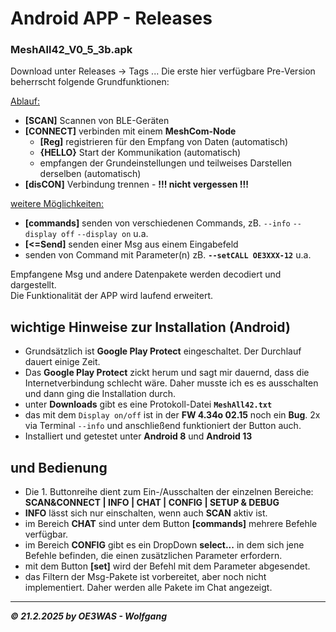 # Android APP - Releases

### MeshAll42_V0_5_3b.apk
Download unter Releases -> Tags ...
Die erste hier verfügbare Pre-Version beherrscht folgende Grundfunktionen:

<ins>Ablauf:</ins>  
* **[SCAN]** Scannen von BLE-Geräten
* **[CONNECT]** verbinden mit einem **MeshCom-Node**
  * **[Reg]** registrieren für den Empfang von Daten (automatisch)
  * **{HELLO}** Start der Kommunikation (automatisch)
  * empfangen der Grundeinstellungen und teilweises Darstellen derselben (automatisch)
* **[disCON]** Verbindung trennen - **!!! nicht vergessen !!!**

<ins>weitere Möglichkeiten:</ins>
* **[commands]** senden von verschiedenen Commands, zB. `--info` `--display off` `--display on` u.a.
* **[<=Send]** senden einer Msg aus einem Eingabefeld
* senden von Command mit Parameter(n) zB. **`--setCALL OE3XXX-12`** u.a.

Empfangene Msg und andere Datenpakete werden decodiert und dargestellt.  
Die Funktionalität der APP wird laufend erweitert.

## wichtige Hinweise zur Installation  (Android)
* Grundsätzlich ist **Google Play Protect** eingeschaltet. Der Durchlauf dauert einige Zeit.
* Das **Google Play Protect** zickt herum und sagt mir dauernd, dass die Internetverbindung schlecht wäre. Daher musste ich es es ausschalten und dann ging die Installation durch.
* unter **Downloads** gibt es eine Protokoll-Datei **`MeshAll42.txt`**
* das mit dem `Display on/off` ist in der **FW 4.34o 02.15** noch ein **Bug**. 2x via Terminal `--info` und anschließend funktioniert der Button auch.
* Installiert und getestet unter **Android 8** und **Android 13**

## und Bedienung
* Die 1. Buttonreihe dient zum Ein-/Ausschalten der einzelnen Bereiche: **SCAN&CONNECT | INFO | CHAT | CONFIG | SETUP & DEBUG**
* **INFO** lässt sich nur einschalten, wenn auch **SCAN** aktiv ist.
* im Bereich **CHAT** sind unter dem Button **[commands]** mehrere Befehle verfügbar.
* im Bereich **CONFIG** gibt es ein DropDown **select...** in dem sich jene Befehle befinden, die einen zusätzlichen Parameter erfordern.
* mit dem Button **[set]** wird der Befehl mit dem Parameter abgesendet.
* das Filtern der Msg-Pakete ist vorbereitet, aber noch nicht implementiert. Daher werden alle Pakete im Chat angezeigt.

___
***:copyright: 21.2.2025 by OE3WAS - Wolfgang***
